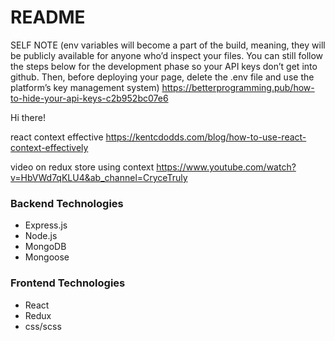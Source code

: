 # README
SELF NOTE
(env variables will become a part of the build, meaning, they will be publicly available for anyone who’d inspect your files. You can still follow the steps below for the development phase so your API keys don’t get into github. Then, before deploying your page, delete the .env file and use the platform’s key management system)
https://betterprogramming.pub/how-to-hide-your-api-keys-c2b952bc07e6


Hi there! 

react context effective
https://kentcdodds.com/blog/how-to-use-react-context-effectively

video on redux store using context
https://www.youtube.com/watch?v=HbVWd7qKLU4&ab_channel=CryceTruly


### Backend Technologies

* Express.js
* Node.js
* MongoDB
* Mongoose


### Frontend Technologies

* React
* Redux
* css/scss

